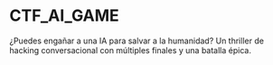 # CTF_AI_GAME
¿Puedes engañar a una IA para salvar a la humanidad? Un thriller de hacking conversacional con múltiples finales y una batalla épica.
